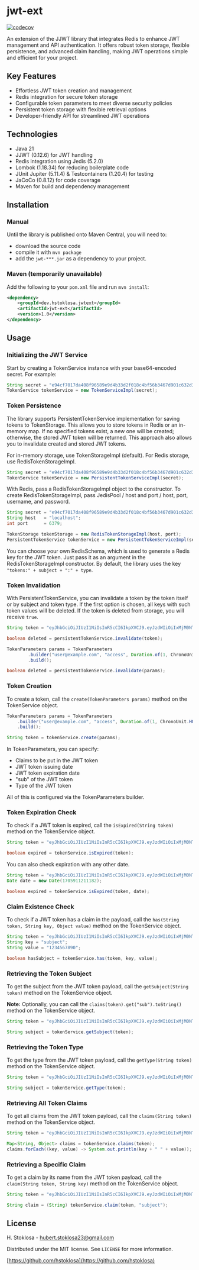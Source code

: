 # jwt-ext

[![codecov](https://codecov.io/gh/hstoklosa/jwt-ext/graph/badge.svg?token=V3U1YHZXM7)](https://codecov.io/gh/hstoklosa/jwt-ext)

An extension of the JJWT library that integrates Redis to enhance JWT management and API authentication. It offers robust token storage, flexible persistence, and advanced claim handling, making JWT operations simple and efficient for your project.

## Key Features

- Effortless JWT token creation and management
- Redis integration for secure token storage
- Configurable token parameters to meet diverse security policies
- Persistent token storage with flexible retrieval options
- Developer-friendly API for streamlined JWT operations

## Technologies

- Java 21
- JJWT (0.12.6) for JWT handling
- Redis integration using Jedis (5.2.0)
- Lombok (1.18.34) for reducing boilerplate code
- JUnit Jupiter (5.11.4) & Testcontainers (1.20.4) for testing
- JaCoCo (0.8.12) for code coverage
- Maven for build and dependency management

## Installation

### Manual

Until the library is published onto Maven Central, you will need to:

- download the source code
- compile it with `mvn package`
- add the `jwt-***.jar` as a dependency to your project.

### Maven (temporarily unavailable)

Add the following to your `pom.xml` file and run `mvn install`:

```xml
<dependency>
    <groupId>dev.hstoklosa.jwtext</groupId>
    <artifactId>jwt-ext</artifactId>
    <version>1.0</version>
</dependency>
```

## Usage

### Initializing the JWT Service

Start by creating a TokenService instance with your base64-encoded secret. For example:

```java
String secret = "e94cf7017da408f96589e9d4b33d2f018c4bf56b3467d901c632d3fb91f0dafd=";
TokenService tokenService = new TokenServiceImpl(secret);
```

### Token Persistence

The library supports PersistentTokenService implementation for saving tokens to TokenStorage. This allows you to store tokens in Redis or an in-memory map. If no specified tokens exist, a new one will be created; otherwise, the stored JWT token will be returned. This approach also allows you to invalidate created and stored JWT tokens.

For in-memory storage, use TokenStorageImpl (default). For Redis storage, use RedisTokenStorageImpl.

```java
String secret = "e94cf7017da408f96589e9d4b33d2f018c4bf56b3467d901c632d3fb91f0dafd=";
TokenService tokenService = new PersistentTokenServiceImpl(secret);
```

With Redis, pass a RedisTokenStorageImpl object to the constructor. To create RedisTokenStorageImpl, pass JedisPool / host and port / host, port, username, and password.

```java
String secret = "e94cf7017da408f96589e9d4b33d2f018c4bf56b3467d901c632d3fb91f0dafd=";
String host   = "localhost";
int port      = 6379;

TokenStorage tokenStorage = new RedisTokenStorageImpl(host, port);
PersistentTokenService tokenService = new PersistentTokenServiceImpl(secret, tokenStorage);
```

You can choose your own RedisSchema, which is used to generate a Redis key for the JWT token. Just pass it as an argument in the RedisTokenStorageImpl constructor. By default, the library uses the key `"tokens:" + subject + ":" + type`.

### Token Invalidation

With PersistentTokenService, you can invalidate a token by the token itself or by subject and token type. If the first option is chosen, all keys with such token values will be deleted. If the token is deleted from storage, you will receive `true`.

```java
String token = "eyJhbGciOiJIUzI1NiIsInR5cCI6IkpXVCJ9.eyJzdWIiOiIxMjM0NTY3ODkwIiwibmFtZSI6IkpvaG4gRG9lIiwiaWF0IjoxNTE2MjM5MDIyfQ.SflKxwRJSMeKKF2QT4fwpMeJf36POk6yJV_adQssw5c";

boolean deleted = persistentTokenService.invalidate(token);
```

```java
TokenParameters params = TokenParameters
        .builder("user@example.com", "access", Duration.of(1, ChronoUnit.HOURS))
        .build();

boolean deleted = persistentTokenService.invalidate(params);
```

### Token Creation

To create a token, call the `create(TokenParameters params)` method on the TokenService object.

```java
TokenParameters params = TokenParameters
    .builder("user@example.com", "access", Duration.of(1, ChronoUnit.HOURS))
    .build();

String token = tokenService.create(params);
```

In TokenParameters, you can specify:

- Claims to be put in the JWT token
- JWT token issuing date
- JWT token expiration date
- "sub" of the JWT token
- Type of the JWT token

All of this is configured via the TokenParameters builder.

### Token Expiration Check

To check if a JWT token is expired, call the `isExpired(String token)` method on the TokenService object.

```java
String token = "eyJhbGciOiJIUzI1NiIsInR5cCI6IkpXVCJ9.eyJzdWIiOiIxMjM0NTY3ODkwIiwibmFtZSI6IkpvaG4gRG9lIiwiaWF0IjoxNTE2MjM5MDIyfQ.SflKxwRJSMeKKF2QT4fwpMeJf36POk6yJV_adQssw5c";

boolean expired = tokenService.isExpired(token);
```

You can also check expiration with any other date.

```java
String token = "eyJhbGciOiJIUzI1NiIsInR5cCI6IkpXVCJ9.eyJzdWIiOiIxMjM0NTY3ODkwIiwibmFtZSI6IkpvaG4gRG9lIiwiaWF0IjoxNTE2MjM5MDIyfQ.SflKxwRJSMeKKF2QT4fwpMeJf36POk6yJV_adQssw5c";
Date date = new Date(1705911211182);

boolean expired = tokenService.isExpired(token, date);
```

### Claim Existence Check

To check if a JWT token has a claim in the payload, call the `has(String token, String key, Object value)` method on the TokenService object.

```java
String token = "eyJhbGciOiJIUzI1NiIsInR5cCI6IkpXVCJ9.eyJzdWIiOiIxMjM0NTY3ODkwIiwibmFtZSI6IkpvaG4gRG9lIiwiaWF0IjoxNTE2MjM5MDIyfQ.SflKxwRJSMeKKF2QT4fwpMeJf36POk6yJV_adQssw5c";
String key = "subject";
String value = "1234567890";

boolean hasSubject = tokenService.has(token, key, value);
```

### Retrieving the Token Subject

To get the subject from the JWT token payload, call the `getSubject(String token)` method on the TokenService object.

**Note:** Optionally, you can call the `claims(token).get("sub").toString()` method on the TokenService object.

```java
String token = "eyJhbGciOiJIUzI1NiIsInR5cCI6IkpXVCJ9.eyJzdWIiOiIxMjM0NTY3ODkwIiwibmFtZSI6IkpvaG4gRG9lIiwiaWF0IjoxNTE2MjM5MDIyfQ.SflKxwRJSMeKKF2QT4fwpMeJf36POk6yJV_adQssw5c";

String subject = tokenService.getSubject(token);
```

### Retrieving the Token Type

To get the type from the JWT token payload, call the `getType(String token)` method on the TokenService object.

```java
String token = "eyJhbGciOiJIUzI1NiIsInR5cCI6IkpXVCJ9.eyJzdWIiOiIxMjM0NTY3ODkwIiwibmFtZSI6IkpvaG4gRG9lIiwiaWF0IjoxNTE2MjM5MDIyfQ.SflKxwRJSMeKKF2QT4fwpMeJf36POk6yJV_adQssw5c";

String subject = tokenService.getType(token);
```

### Retrieving All Token Claims

To get all claims from the JWT token payload, call the `claims(String token)` method on the TokenService object.

```java
String token = "eyJhbGciOiJIUzI1NiIsInR5cCI6IkpXVCJ9.eyJzdWIiOiIxMjM0NTY3ODkwIiwibmFtZSI6IkpvaG4gRG9lIiwiaWF0IjoxNTE2MjM5MDIyfQ.SflKxwRJSMeKKF2QT4fwpMeJf36POk6yJV_adQssw5c";

Map<String, Object> claims = tokenService.claims(token);
claims.forEach((key, value) -> System.out.println(key + " " + value));
```

### Retrieving a Specific Claim

To get a claim by its name from the JWT token payload, call the `claim(String token, String key)` method on the TokenService object.

```java
String token = "eyJhbGciOiJIUzI1NiIsInR5cCI6IkpXVCJ9.eyJzdWIiOiIxMjM0NTY3ODkwIiwibmFtZSI6IkpvaG4gRG9lIiwiaWF0IjoxNTE2MjM5MDIyfQ.SflKxwRJSMeKKF2QT4fwpMeJf36POk6yJV_adQssw5c";

String claim = (String) tokenService.claim(token, "subject");
```

## License

H. Stoklosa - hubert.stoklosa23@gmail.com

Distributed under the MIT license. See `LICENSE` for more information.

[https://github.com/hstoklosa](https://github.com/hstoklosa)
